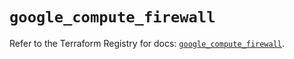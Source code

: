 # `google_compute_firewall`

Refer to the Terraform Registry for docs: [`google_compute_firewall`](https://registry.terraform.io/providers/hashicorp/google-beta/6.19.0/docs/resources/google_compute_firewall).
